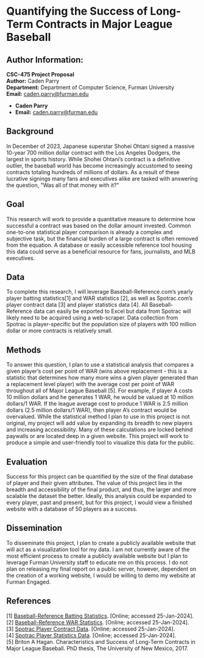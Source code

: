 # Quantifying the Success of Long-Term Contracts in Major League Baseball

## Author Information:
**CSC-475 Project Proposal**  
**Author:** Caden Parry  
**Department:** Department of Computer Science, Furman University  
**Email:** caden.parry@furman.edu  

- **Caden Parry**
- **Email:** caden.parry@furman.edu  

## Background
In December of 2023, Japanese superstar Shohei Ohtani signed a massive 10-year 700 million dollar contract with the Los Angeles Dodgers, the largest in sports history. While Shohei Ohtani’s contract is a definitive outlier, the baseball world has become increasingly accustomed to seeing contracts totaling hundreds of millions of dollars. As a result of these lucrative signings many fans and executives alike are tasked with answering the question, "Was all of that money with it?"

## Goal
This research will work to provide a quantitative measure to determine how successful a contract was based on the dollar amount invested. Common one-to-one statistical player comparison is already a complex and subjective task, but the financial burden of a large contract is often removed from the equation. A database or easily accessible reference tool housing this data could serve as a beneficial resource for fans, journalists, and MLB executives.

## Data
To complete this research, I will leverage Baseball-Reference.com’s yearly player batting statistics[1] and WAR statistics [2], as well as Spotrac.com’s player contract data [3] and player statistics data [4]. All Baseball-Reference data can easily be exported to Excel but data from Spotrac will likely need to be acquired using a web-scraper. Data collection from Spotrac is player-specific but the population size of players with 100 million dollar or more contracts is relatively small.

## Methods
To answer this question, I plan to use a statistical analysis that compares a given player’s cost per point of WAR (wins above replacement - this is a statistic that determines how many more wins a given player generated than a replacement level player) with the average cost per point of WAR throughout all of Major League Baseball [5]. For example, if player A costs 10 million dollars and he generates 1 WAR, he would be valued at 10 million dollars/1 WAR. If the league average cost to produce 1 WAR is 2.5 million dollars (2.5 million dollars/1 WAR), then player A’s contract would be overvalued. While the statistical method I plan to use in this project is not original, my project will add value by expanding its breadth to new players and increasing accessibility. Many of these calculations are locked behind paywalls or are located deep in a given website. This project will work to produce a simple and user-friendly tool to visualize this data for the public.

## Evaluation
Success for this project can be quantified by the size of the final database of player and their given attributes. The value of this project lies in the breadth and accessibility of the final product, and thus, the larger and more scalable the dataset the better. Ideally, this analysis could be expanded to every player, past and present, but for this project, I would view a finished website with a database of 50 players as a success.

## Dissemination
To disseminate this project, I plan to create a publicly available website that will act as a visualization tool for my data. I am not currently aware of the most efficient process to create a publicly available website but I plan to leverage Furman University staff to educate me on this process. I do not plan on releasing my final report on a public server, however, dependent on the creation of a working website, I would be willing to demo my website at Furman Engaged.

## References
[1] [Baseball-Reference Batting Statistics](https://www.baseball-reference.com/leagues/majors/2023-standard-batting.shtml). [Online; accessed 25-Jan-2024].  
[2] [Baseball-Reference WAR Statistics](https://www.baseball-reference.com/leagues/majors/2023-value-batting.shtml). [Online; accessed 25-Jan-2024].  
[3] [Spotrac Player Contract Data](https://www.spotrac.com/mlb/los-angeles-dodgers/mookie-betts-15744/). [Online; accessed 25-Jan-2024].  
[4] [Spotrac Player Statistics Data](https://www.spotrac.com/mlb/los-angeles-dodgers/mookie-betts-15744/statistics/). [Online; accessed 25-Jan-2024].  
[5] Briton A Hagan. Characteristics and Success of Long-Term Contracts in Major League Baseball. PhD thesis, The University of New Mexico, 2017.
